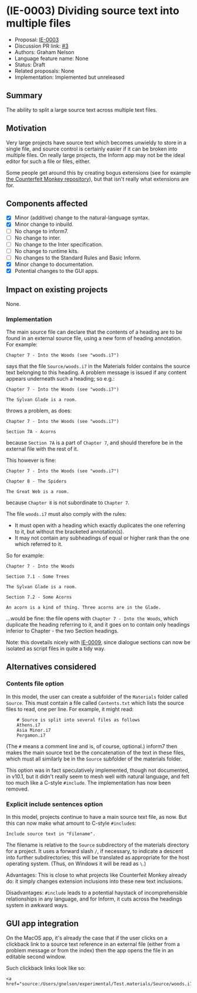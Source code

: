 # (IE-0003) Dividing source text into multiple files

* Proposal: [IE-0003](0003-multiple-source-files.md)
* Discussion PR link: [#3](https://github.com/ganelson/inform-evolution/pull/3)
* Authors: Graham Nelson
* Language feature name: None
* Status: Draft
* Related proposals: None
* Implementation: Implemented but unreleased

## Summary

The ability to split a large source text across multiple text files.

## Motivation

Very large projects have source text which becomes unwieldy to store in a
single file, and source control is certainly easier if it can be broken into
multiple files. On really large projects, the Inform app may not be the ideal
editor for such a file or files, either.

Some people get around this by creating bogus extensions (see for example
[the Counterfeit Monkey repository](https://github.com/i7/counterfeit-monkey)),
but that isn't really what extensions are for.

## Components affected

- [x] Minor (additive) change to the natural-language syntax.
- [x] Minor change to inbuild.
- [ ] No change to inform7.
- [ ] No change to inter.
- [ ] No change to the Inter specification.
- [ ] No change to runtime kits.
- [ ] No changes to the Standard Rules and Basic Inform.
- [x] Minor change to documentation.
- [x] Potential changes to the GUI apps.

## Impact on existing projects

None.

### Implementation

The main source file can declare that the contents of a heading are to be
found in an external source file, using a new form of heading annotation.
For example:

	Chapter 7 - Into the Woods (see "woods.i7")

says that the file `Source/woods.i7` in the Materials folder contains the
source text belonging to this heading. A problem message is issued if any
content appears underneath such a heading; so e.g.:

	Chapter 7 - Into the Woods (see "woods.i7")

	The Sylvan Glade is a room.

throws a problem, as does:

	Chapter 7 - Into the Woods (see "woods.i7")

	Section 7A - Acorns

because `Section 7A` is a part of `Chapter 7`, and should therefore be in
the external file with the rest of it.

This however is fine:

	Chapter 7 - Into the Woods (see "woods.i7")

	Chapter 8 - The Spiders
	
	The Great Web is a room.

because `Chapter 8` is not subordinate to `Chapter 7`.

The file `woods.i7` must also comply with the rules:

* It must open with a heading which exactly duplicates the one referring to it,
but without the bracketed annotation(s).
* It may not contain any subheadings of equal or higher rank than the one which
referred to it.

So for example:

	Chapter 7 - Into the Woods
	
	Section 7.1 - Some Trees
	
	The Sylvan Glade is a room.
	
	Section 7.2 - Some Acorns
	
	An acorn is a kind of thing. Three acorns are in the Glade.

...would be fine: the file opens with `Chapter 7 - Into the Woods`, which
duplicate the heading referring to it, and it goes on to contain only
headings inferior to Chapter - the two Section headings.

Note: this dovetails nicely with [IE-0009](0009-dialogue-sections.md), since
dialogue sections can now be isolated as script files in quite a tidy way.

## Alternatives considered

### Contents file option

In this model, the user can create a subfolder of the `Materials` folder called
`Source`. This must contain a file called `Contents.txt` which lists the source
files to read, one per line. For example, it might read:
```
	# Source is split into several files as follows
	Athens.i7
	Asia Minor.i7
	Pergamon.i7
```
(The `#` means a comment line and is, of course, optional.) inform7 then makes
the main source text be the concatenation of the text in these files, which must
all similarly be in the `Source` subfolder of the materials folder.

This option was in fact speculatively implemented, though not documented, in v10.1,
but it didn't really seem to mesh well with natural language, and felt too
much like a C-style `#include`. The implementation has now been removed.

### Explicit include sentences option

In this model, projects continue to have a main source text file, as now.
But this can now make what amount to C-style `#include`s:

	Include source text in "Filename".

The filename is relative to the `Source` subdirectory of the materials directory
for a project. It uses a forward slash `/`, if necessary, to indicate a descent
into further subdirectories; this will be translated as appropriate for the
host operating system. (Thus, on Windows it will be read as `\`.)

Advantages: This is close to what projects like Counterfeit Monkey already
do: it simply changes extension inclusions into these new text inclusions.

Disadvantages: `#include` leads to a potential haystack of incomprehensible
relationships in any language, and for Inform, it cuts across the headings
system in awkward ways.

## GUI app integration

On the MacOS app, it's already the case that if the user clicks on a
clickback link to a source text reference in an external file (either from
a problem message or from the index) then the app opens the file in an
editable second window.

Such clickback links look like so:

	<a href="source:/Users/gnelson/experimental/Test.materials/Source/woods.i7#line7">
